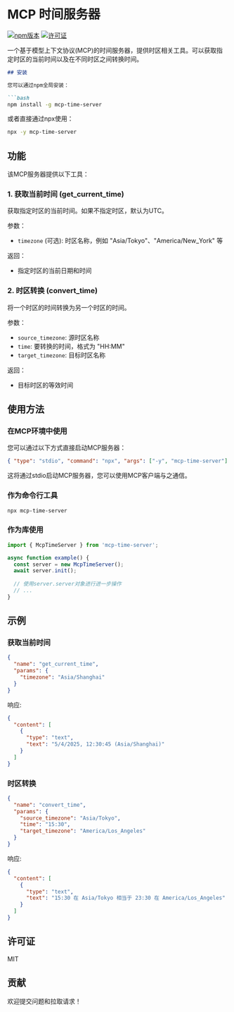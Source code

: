 # MCP 时间服务器

[![npm版本](https://img.shields.io/npm/v/mcp-time-server.svg)](https://www.npmjs.com/package/mcp-time-server)
[![许可证](https://img.shields.io/npm/l/mcp-time-server.svg)](https://github.com/SzeMeng76/mcp-time-server/blob/main/LICENSE)

一个基于模型上下文协议(MCP)的时间服务器，提供时区相关工具。可以获取指定时区的当前时间以及在不同时区之间转换时间。

```markdown
## 安装

您可以通过npm全局安装：

```bash
npm install -g mcp-time-server
```

或者直接通过npx使用：

```bash
npx -y mcp-time-server
```

## 功能

该MCP服务器提供以下工具：

### 1. 获取当前时间 (get_current_time)

获取指定时区的当前时间。如果不指定时区，默认为UTC。

参数：
- `timezone` (可选): 时区名称，例如 "Asia/Tokyo"、"America/New_York" 等

返回：
- 指定时区的当前日期和时间

### 2. 时区转换 (convert_time)

将一个时区的时间转换为另一个时区的时间。

参数：
- `source_timezone`: 源时区名称
- `time`: 要转换的时间，格式为 "HH:MM"
- `target_timezone`: 目标时区名称

返回：
- 目标时区的等效时间

## 使用方法

### 在MCP环境中使用

您可以通过以下方式直接启动MCP服务器：

```json
{ "type": "stdio", "command": "npx", "args": ["-y", "mcp-time-server"] }
```

这将通过stdio启动MCP服务器，您可以使用MCP客户端与之通信。

### 作为命令行工具

```bash
npx mcp-time-server
```

### 作为库使用

```javascript
import { McpTimeServer } from 'mcp-time-server';

async function example() {
  const server = new McpTimeServer();
  await server.init();
  
  // 使用server.server对象进行进一步操作
  // ...
}
```

## 示例

### 获取当前时间

```json
{
  "name": "get_current_time",
  "params": {
    "timezone": "Asia/Shanghai"
  }
}
```

响应:

```json
{
  "content": [
    {
      "type": "text",
      "text": "5/4/2025, 12:30:45 (Asia/Shanghai)"
    }
  ]
}
```

### 时区转换

```json
{
  "name": "convert_time",
  "params": {
    "source_timezone": "Asia/Tokyo",
    "time": "15:30",
    "target_timezone": "America/Los_Angeles"
  }
}
```

响应:

```json
{
  "content": [
    {
      "type": "text",
      "text": "15:30 在 Asia/Tokyo 相当于 23:30 在 America/Los_Angeles"
    }
  ]
}
```

## 许可证

MIT

## 贡献

欢迎提交问题和拉取请求！
